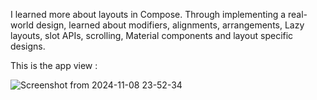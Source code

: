 

 I learned more about layouts in Compose. Through implementing a real-world design,  learned about modifiers, alignments, arrangements, Lazy layouts, slot APIs,
 scrolling, Material components and layout specific designs.


 This is the app view :
 
 ![Screenshot from 2024-11-08 23-52-34](https://github.com/user-attachments/assets/f26f7737-5d0c-4995-a9c8-49bf431ba8f5)
